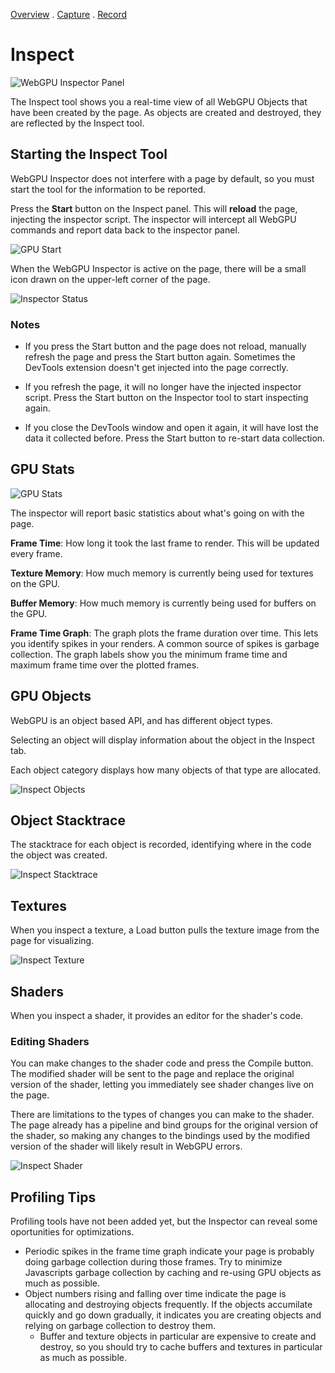 [Overview](overview.md) . [Capture](capture.md) . [Record](record.md)

# Inspect

![WebGPU Inspector Panel](images/inspect.png)

The Inspect tool shows you a real-time view of all WebGPU Objects that have been created by the page. As objects are created and destroyed, they are reflected by the Inspect tool.

## Starting the Inspect Tool

WebGPU Inspector does not interfere with a page by default, so you must start the tool for the information to be reported.

Press the **Start** button on the Inspect panel. This will **reload** the page, injecting the inspector script. The inspector will intercept all WebGPU commands and report data back to the inspector panel.

![GPU Start](images/inspector_start.png)

When the WebGPU Inspector is active on the page, there will be a small icon drawn on the upper-left corner of the page.

![Inspector Status](images/inspect_status.png)

### Notes

* If you press the Start button and the page does not reload, manually refresh the page and press the Start button again. Sometimes the DevTools extension doesn't get injected into the page correctly.

* If you refresh the page, it will no longer have the injected inspector script. Press the Start button on the Inspector tool to start inspecting again.

* If you close the DevTools window and open it again, it will have lost the data it collected before. Press the Start button to re-start data collection.

## GPU Stats

![GPU Stats](images/inspect_stats.png)

The inspector will report basic statistics about what's going on with the page.

**Frame Time**: How long it took the last frame to render. This will be updated every frame.

**Texture Memory**: How much memory is currently being used for textures on the GPU.

**Buffer Memory**: How much memory is currently being used for buffers on the GPU.

**Frame Time Graph**: The graph plots the frame duration over time. This lets you identify spikes in your renders. A common source of spikes is garbage collection. The graph labels show you the minimum frame time and maximum frame time over the plotted frames.


## GPU Objects

WebGPU is an object based API, and has different object types.

Selecting an object will display information about the object in the Inspect tab.

Each object category displays how many objects of that type are allocated.

![Inspect Objects](images/inspect_objects.png)


## Object Stacktrace

The stacktrace for each object is recorded, identifying where in the code the object was created.

![Inspect Stacktrace](images/inspect_stacktrace.png)

## Textures

When you inspect a texture, a Load button pulls the texture image from the page for visualizing.

![Inspect Texture](images/inspect_texture.png)

## Shaders

When you inspect a shader, it provides an editor for the shader's code.

### Editing Shaders

You can make changes to the shader code and press the Compile button. The modified shader will be sent to the page and replace the original version of the shader, letting you immediately see shader changes live on the page.

There are limitations to the types of changes you can make to the shader. The page already has a pipeline and bind groups for the original version of the shader, so making any changes to the bindings used by the modified version of the shader will likely result in WebGPU errors.

![Inspect Shader](images/inspect_shader.png)

## Profiling Tips

Profiling tools have not been added yet, but the Inspector can reveal some oportunities for optimizations.

* Periodic spikes in the frame time graph indicate your page is probably doing garbage collection during those frames. Try to minimize Javascripts garbage collection by caching and re-using GPU objects as much as possible.
* Object numbers rising and falling over time indicate the page is allocating and destroying objects frequently. If the objects accumilate quickly and go down gradually, it indicates you are creating objects and relying on garbage collection to destroy them.
    * Buffer and texture objects in particular are expensive to create and destroy, so you should try to cache buffers and textures in particular as much as possible.
